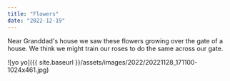 ```yaml
---
title: "Flowers"
date: "2022-12-19"
---
```


Near Granddad's house we saw these flowers growing over the gate of a house. We think we might train our roses to do the same across our gate.

![yo yo]({{ site.baseurl }}/assets/images/2022/20221128_171100-1024x461.jpg)
